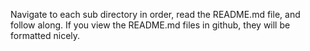 Navigate to each sub directory in order, read the README.md file, and follow along. If you view the README.md files in github, they will be formatted nicely.
